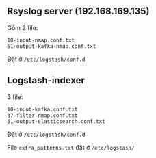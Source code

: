 ## Rsyslog server (192.168.169.135) 

Gồm 2 file:

    10-input-nmap.conf.txt
    51-output-kafka-nmap.conf.txt

Đặt ở `/etc/logstash/conf.d`

## Logstash-indexer

3 file:

    10-input-kafka.conf.txt
    37-filter-nmap.conf.txt
    51-output-elasticsearch.conf.txt

Đặt ở `/etc/logstash/conf.d`

File `extra_patterns.txt` đặt ở `/etc/logstash/`
